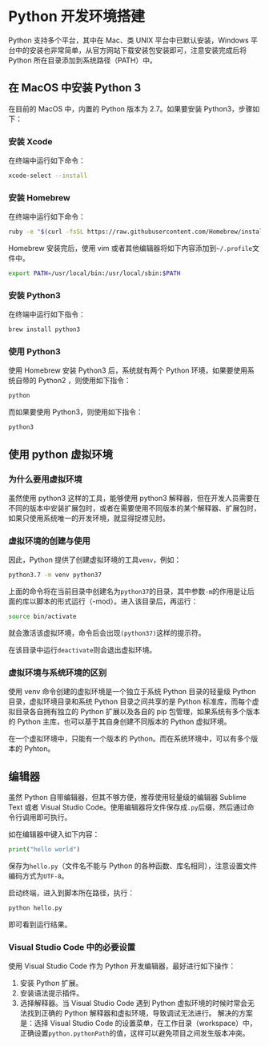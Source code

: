 # Python 开发环境搭建

Python 支持多个平台，其中在 Mac、类 UNIX 平台中已默认安装，Windows 平台中的安装也非常简单，从官方网站下载安装包安装即可，注意安装完成后将 Python 所在目录添加到系统路径（PATH）中。

## 在 MacOS 中安装 Python 3

在目前的 MacOS 中，内置的 Python 版本为 2.7。如果要安装 Python3，步骤如下：

### 安装 Xcode

在终端中运行如下命令：

```bash
xcode-select --install
```

### 安装 Homebrew

在终端中运行如下命令：

```bash
ruby -e "$(curl -fsSL https://raw.githubusercontent.com/Homebrew/install/master/install)"
```

Homebrew 安装完后，使用 vim 或者其他编辑器将如下内容添加到`~/.profile`文件中。

```bash
export PATH=/usr/local/bin:/usr/local/sbin:$PATH
```

### 安装 Python3

在终端中运行如下指令：

```bash
brew install python3
```

### 使用 Python3

使用 Homebrew 安装 Python3 后，系统就有两个 Python 环境，如果要使用系统自带的 Python2
，则使用如下指令：

```bash
python
```

而如果要使用 Python3，则使用如下指令：

```bash
python3
```

## 使用 python 虚拟环境

### 为什么要用虚拟环境

虽然使用 python3 这样的工具，能够使用 python3 解释器，但在开发人员需要在不同的版本中安装扩展包时，或者在需要使用不同版本的某个解释器、扩展包时，如果只使用系统唯一的开发环境，就显得捉襟见肘。

### 虚拟环境的创建与使用

因此，Python 提供了创建虚拟环境的工具`venv`，例如：

```bash
python3.7 -m venv python37
```

上面的命令将在当前目录中创建名为`python37`的目录，其中参数`-m`的作用是让后面的库以脚本的形式运行（-mod）。进入该目录后，再运行：

```bash
source bin/activate
```

就会激活该虚拟环境，命令后会出现`(python37)`这样的提示符。

在该目录中运行`deactivate`则会退出虚拟环境。

### 虚拟环境与系统环境的区别

使用 venv 命令创建的虚拟环境是一个独立于系统 Python 目录的轻量级 Python 目录，虚拟环境目录和系统 Python 目录之间共享的是 Python 标准库，而每个虚拟目录各自拥有独立的 Python 扩展以及各自的 pip 包管理，如果系统有多个版本的 Python 主库，也可以基于其自身创建不同版本的 Python 虚拟环境。

在一个虚拟环境中，只能有一个版本的 Python。而在系统环境中，可以有多个版本的 Pyhton。

## 编辑器

虽然 Python 自带编辑器，但其不够方便，推荐使用轻量级的编辑器 Sublime Text 或者 Visual Studio Code。使用编辑器将文件保存成`.py`后缀，然后通过命令行调用即可执行。

如在编辑器中键入如下内容：

```python
print("hello world")
```

保存为`hello.py`（文件名不能与 Python 的各种函数、库名相同），注意设置文件编码方式为`UTF-8`。

启动终端，进入到脚本所在路径，执行：

```bash
python hello.py
```

即可看到运行结果。

### Visual Studio Code 中的必要设置

使用 Visual Studio Code 作为 Python 开发编辑器，最好进行如下操作：

1. 安装 Python 扩展。
1. 安装语法提示插件。
1. 选择解释器。当 Visual Studio Code 遇到 Python 虚拟环境的时候时常会无法找到正确的 Python 解释器和虚拟环境，导致调试无法进行。
   解决的方案是：选择 Visual Studio Code 的设置菜单，在工作目录（workspace）中，正确设置`python.pythonPath`的值，这样可以避免项目之间发生版本冲突。
